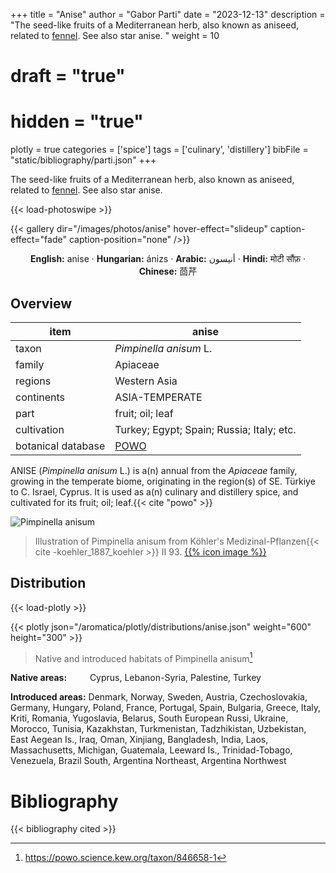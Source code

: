+++
title = "Anise"
author = "Gabor Parti"
date = "2023-12-13"
description = "The seed-like fruits of a Mediterranean herb, also known as aniseed, related to [fennel](../items/fennel). See also star anise. "
weight = 10
# draft = "true"
# hidden = "true"
plotly = true
categories = ['spice']
tags = ['culinary', 'distillery']
bibFile = "static/bibliography/parti.json"
+++

The seed-like fruits of a Mediterranean herb, also known as aniseed, related to [fennel](../items/fennel). See also star anise.  [<i class="fab fa-wikipedia-w"></i>](https://en.wikipedia.org/wiki/Anise)

{{< load-photoswipe >}}

{{< gallery dir="/images/photos/anise" hover-effect="slideup" caption-effect="fade" caption-position="none" />}}

<center>

**English:** anise · **Hungarian:** ánizs · **Arabic:** <span class="arabic-text" dir="rtl">أنيسون</span> · **Hindi:** <span class="devanagari-text">मोटी सौंफ़</span> · **Chinese:** <span class="traditional-chinese-text">茴芹</span>

</center>

## Overview

|       item       |                       anise                       |
|------------------|---------------------------------------------------|
|       taxon      |               *Pimpinella anisum* L.              |
|      family      |                      Apiaceae                     |
|      regions     |                    Western Asia                   |
|    continents    |                   ASIA-TEMPERATE                  |
|       part       |                  fruit; oil; leaf                 |
|    cultivation   |     Turkey; Egypt; Spain; Russia; Italy; etc.     |
|botanical database|[POWO](https://powo.science.kew.org/taxon/846658-1)|

ANISE (*Pimpinella anisum* L.) is a(n) annual from the *Apiaceae* family, growing in the temperate biome, originating in the region(s) of SE. Türkiye to C. Israel, Cyprus. It is used as a(n) culinary and distillery spice, and cultivated for its fruit; oil; leaf.{{< cite "powo" >}}

![Pimpinella anisum](/images/illustrations/anise.png?width=40rem "Illustration of Pimpinella anisum from Köhler's Medizinal-Pflanzen")

>Illustration of Pimpinella anisum from Köhler's Medizinal-Pflanzen{{< cite -koehler_1887_koehler >}} II 93. [{{% icon image %}}](https://www.biodiversitylibrary.org/item/10837#page/529/mode/1up)

## Distribution

{{< load-plotly >}}

{{< plotly json="/aromatica/plotly/distributions/anise.json" weight="600" height="300" >}}

>Native and introduced habitats of Pimpinella anisum[^powo]

[^powo]: https://powo.science.kew.org/taxon/846658-1

<p style="text-align:left;">

**Native areas:** &ensp; &ensp; &ensp; Cyprus, Lebanon-Syria, Palestine, Turkey

**Introduced areas:** Denmark, Norway, Sweden, Austria, Czechoslovakia, Germany, Hungary, Poland, France, Portugal, Spain, Bulgaria, Greece, Italy, Kriti, Romania, Yugoslavia, Belarus, South European Russi, Ukraine, Morocco, Tunisia, Kazakhstan, Turkmenistan, Tadzhikistan, Uzbekistan, East Aegean Is., Iraq, Oman, Xinjiang, Bangladesh, India, Laos, Massachusetts, Michigan, Guatemala, Leeward Is., Trinidad-Tobago, Venezuela, Brazil South, Argentina Northeast, Argentina Northwest

</p>



# Bibliography

{{< bibliography cited >}}

